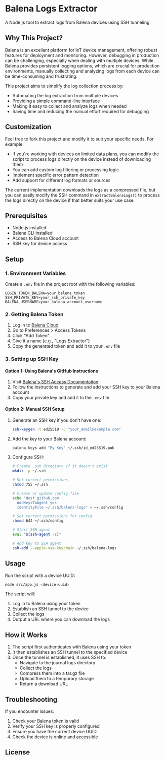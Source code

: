 # Balena Logs Extractor

A Node.js tool to extract logs from Balena devices using SSH tunneling.

## Why This Project?

Balena is an excellent platform for IoT device management, offering robust features for deployment and monitoring. However, debugging in production can be challenging, especially when dealing with multiple devices. While Balena provides persistent logging options, which are crucial for production environments, manually collecting and analyzing logs from each device can be time-consuming and frustrating.

This project aims to simplify the log collection process by:
- Automating the log extraction from multiple devices
- Providing a simple command-line interface
- Making it easy to collect and analyze logs when needed
- Saving time and reducing the manual effort required for debugging

## Customization

Feel free to fork this project and modify it to suit your specific needs. For example:
- If you're working with devices on limited data plans, you can modify the script to process logs directly on the device instead of downloading them
- You can add custom log filtering or processing logic
- Implement specific error pattern detection
- Add support for different log formats or sources

The current implementation downloads the logs as a compressed file, but you can easily modify the SSH command in `extractBalenaLogs()` to process the logs directly on the device if that better suits your use case.

## Prerequisites

- Node.js installed
- Balena CLI installed
- Access to Balena Cloud account
- SSH key for device access

## Setup

### 1. Environment Variables

Create a `.env` file in the project root with the following variables:

```env
LOGIN_TOKEN_BALENA=your_balena_token
SSH_PRIVATE_KEY=your_ssh_private_key
BALENA_USERNAME=your_balena_account_username
```

### 2. Getting Balena Token

1. Log in to [Balena Cloud](https://dashboard.balena-cloud.com)
2. Go to Preferences > Access Tokens
3. Click "Add Token"
4. Give it a name (e.g., "Logs Extractor")
5. Copy the generated token and add it to your `.env` file

### 3. Setting up SSH Key

#### Option 1: Using Balena's GitHub Instructions

1. Visit [Balena's SSH Access Documentation](https://www.balena.io/docs/learn/manage/ssh-access/)
2. Follow the instructions to generate and add your SSH key to your Balena account
3. Copy your private key and add it to the `.env` file

#### Option 2: Manual SSH Setup

1. Generate an SSH key if you don't have one:
   ```bash
   ssh-keygen -t ed25519 -C "your_email@example.com"
   ```

2. Add the key to your Balena account:
   ```bash
   balena keys add "My Key" ~/.ssh/id_ed25519.pub
   ```

3. Configure SSH:
   ```bash
   # Create .ssh directory if it doesn't exist
   mkdir -p ~/.ssh
   
   # Set correct permissions
   chmod 755 ~/.ssh
   
   # Create or update config file
   echo "Host github.com
     AddKeysToAgent yes
     IdentityFile ~/.ssh/balena-logs" > ~/.ssh/config
   
   # Set correct permissions for config
   chmod 644 ~/.ssh/config
   
   # Start SSH agent
   eval "$(ssh-agent -s)"
   
   # Add key to SSH agent
   ssh-add --apple-use-keychain ~/.ssh/balena-logs
   ```

## Usage

Run the script with a device UUID:

```bash
node src/app.js <device-uuid>
```

The script will:
1. Log in to Balena using your token
2. Establish an SSH tunnel to the device
3. Collect the logs
4. Output a URL where you can download the logs

## How it Works

1. The script first authenticates with Balena using your token
2. It then establishes an SSH tunnel to the specified device
3. Once the tunnel is established, it uses SSH to:
   - Navigate to the journal logs directory
   - Collect the logs
   - Compress them into a tar.gz file
   - Upload them to a temporary storage
   - Return a download URL

## Troubleshooting

If you encounter issues:

1. Check your Balena token is valid
2. Verify your SSH key is properly configured
3. Ensure you have the correct device UUID
4. Check the device is online and accessible

## License

